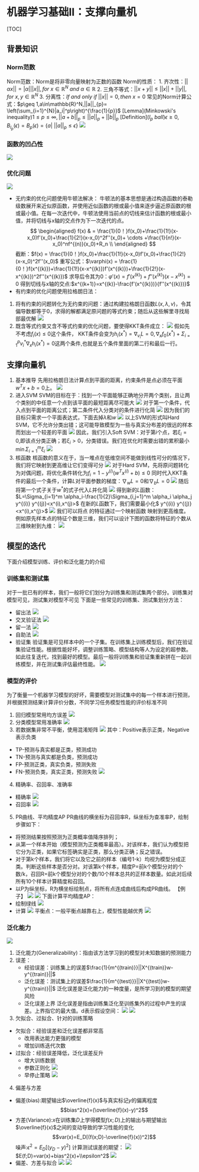 # 机器学习基础II：支撑向量机
[TOC]
## 背景知识
### Norm范数
Norm范数：Norm是将非零向量映射为正数的函数
Norm的性质：
    1. 齐次性：$||\alpha x||=|\alpha|||x||,for\ x\in\mathbb{R}^N\ and\ \alpha\in \mathbb{R}$
    2. 三角不等式：$||x+y||\leq||x||+||y||,for\ x,y\in\mathbb{R}^N$
    3. 分离性：$If\ and\ only\ if\ ||x||=0,then\ x=0$
常见的Norm计算公式：$p\geq 1,a\in\mathbb{R}^N,||a||_{p}= \left(\sum_{i=1}^{N}|a_i|^p\right)^{\frac{1}{p}}$
[Lemma](Minkowski's inequality)$1\leq p\leq \infty,||a+b||_{p}\leq||a||_{p}+||b||_{p}$
[Definition]($l_p\ ball$)$\epsilon\geq 0,B_{l_p}(\epsilon)=B_p(\epsilon)=\{a|\ ||a||_{p}\leq \epsilon\}$
![](20240610085609.png)
### 函数的凹凸性
![](20240610085635.png)
### 优化问题
![](20240610092550.png)
* 无约束的优化问题使用牛顿法解决：
牛顿法的基本思想是通过构造函数的泰勒级数展开来近似原函数，并使用近似函数的根或最小值来逐步逼近原函数的根或最小值。在每一次迭代中，牛顿法使用当前点的切线来估计函数的根或最小值，并将切线与x轴的交点作为下一次迭代的点。
$$
\begin{aligned}
f(x) & = \frac{1}{0！}f(x_0)+\frac{1}{1!}(x-x_0)f'(x_0)+\frac{1}{2!}(x-x_0)^2f''(x_0)+ \cdots +\frac{1}{n!}(x-x_0)^nf^{(n)}(x_0)+R_n  \\
\end{aligned}
$$
截断：$f(x)  = \frac{1}{0！}f(x_0)+\frac{1}{1!}(x-x_0)f'(x_0)+\frac{1}{2!}(x-x_0)^2f''(x_0)$
重写公式：$\varphi(x)  = \frac{1}{0！}f(x^{(k)})+\frac{1}{1!}(x-x^{(k)})f'(x^{(k)})+\frac{1}{2!}(x-x^{(k)})^2f''(x^{(k)})$
求导后令其为0：$\varphi'(x)=f'(x^{(k)})+f''(x^{(k)})(x-x^{(k)})=0$
得到切线与x轴的交点:$x^{(k+1)}=x^{(k)}-\frac{f'(x^{(k)})}{f''(x^{(k)})}$
* 有约束的优化问题使用拉格朗日法：
1. 将有约束的问题转化为无约束的问题：通过构建拉格朗日函数$L(x,\lambda,v)$，令其偏导数都等于0，求得的解都满足原问题的等式约束；随后从这些解里寻找局部最优解
![](20240610094432.png)
2. 既含等式约束又含不等式约束的优化问题，要使得KKT条件成立：
![](20240610094616.png)
假如先不考虑$f_i(x)\leq 0$这个条件， KKT条件会变为$h_i(x^*)=\nabla_{v_i}L=0,\nabla_xf_0(x^*)+\Sigma_{i=1}^p v_i^* \nabla_x h_i(x^*)=0$这两个条件,也就是五个条件⾥⾯的第⼆⾏和最后⼀行。

## 支撑向量机
1. 基本推导
先用拉格朗日法计算点到平面的距离，约束条件是点必须在平面$w^Tx+b=0$上。
![](20240610095300.png)
2. 进入SVM
SVM的目标在于：找到一个平面能够正确地分开两个类别，且让两个类别的中任意一个点到该平面的最短距离尽可能大
![](20240610095624.png)
对于第一个条件，代入点到平面的距离公式；第二条件代入分类对的条件进行化简
![](20240610095811.png)
因为我们的目标只需求一个平面表达式，下面去掉$\lambda$和$w$
![](20240610100025.png)
以上SVM的形式叫Hard SVM，它不允许分类出错；这可能导致模型为一些与真实分布差的很远的样本而划出一个较差的平面
![](20240610100208.png)
因此，我们引入Soft SVM：对于第$i$个点，若$\xi_i=0$,即该点分类正确；若$\xi_i>0$，分类错误。我们在优化时需要出错的累积最小$\min \Sigma_{i=1}^{m}\xi_i$
![](20240610100625.png)
3. 核函数
核函数的意义在于，当⼀堆点在低维空间不能做到线性可分的情况下，我们将它映射到更⾼维让它们变得可分
![](20240610100942.png)
对于Hard SVM，先将原问题转化为对偶问题，将优化条件转化为$f_i=1-y^{(i)}(w^Tx^{(i)}+b)\leq 0$
同时代入KKT条件的最后一个条件，计算$L$对平面参数的梯度：$\nabla_w L=0$和$\nabla_b L=0$
![](20240610101302.png)
随后将第一个式子关于$w^*$的式子代入$L$并化简
![](20240610101420.png)
得到新的$L$函数：$L=\Sigma_{i=1}^m \alpha_i-\frac{1}{2}\Sigma_{i,j=1}^m \alpha_i \alpha_j y^{(i)} y^{(j)}<x^(i),x^(j)>$
在新的$L$函数下，我们需要最小化$ y^{(i)} y^{(j)}<x^(i),x^(j)>$
![](20240610101804.png)
我们可以将点 的特征通过⼀个映射函数 映射到更⾼维度。例如原先样本点的特征个数是三维，我们可以设计下图的函数将特征的个数从三维映射到九维：
![](20240610101848.png)

## 模型的迭代
下面介绍模型训练、评价和泛化能力的介绍
### 训练集和测试集
对于⼀批已有的样本，我们⼀般将它们划分为训练集和测试集两个部分。训练集对模型可⻅，测试集对模型不可⻅
下面是一些常见的训练集、测试集划分方法：
* 留出法
![](20240610103305.png)
* 交叉验证法
![](20240610103704.png)
* 留一法
![](20240610103901.png)
* 自助法
![](20240610103942.png)
* 验证集
验证集是可⻅样本中的⼀个⼦集。在训练集上训练模型后，我们在验证集验证性能。根据性能好坏，调整训练策略、模型结构等⼈为设定的超参数。如此往复迭代，找到最好的模型。最后⼀般将训练集和验证集重新拼在⼀起训练模型，并在测试集评估最终性能。
![](20240610104125.png)

### 模型的评价
为了衡量一个机器学习模型的好坏，需要模型对测试集中的每一个样本进行预测，并根据预测结果计算评价分数，不同学习任务模型性能的评价标准不同
1. 回归模型常用均方误差
![](20240610104942.png)
2. 分类模型常用准确率
![](20240610105017.png)
3. 若数据集非常不平衡，使用混淆矩阵
![](20240610105146.png)
其中：Positive表示正类，Negative表示负类
* TP-预测与真实都是正类，预测成功
* TN-预测与真实都是负类，预测成功
* FP-预测正类，真实负类，预测失败
* FN-预测负类，真实正类，预测失败
![](20240610105423.png)
4. 精确率、召回率、准确率
* 精确率
![](20240610105558.png)
* 召回率
![](20240610105626.png)
5. PR曲线、平均精度AP
PR曲线的横坐标为召回率R，纵坐标为查准率P，绘制步骤如下：
* 将预测结果按照预测为正类概率值降序排列；
* 从第⼀个样本开始（模型预测为正类概率最⾼）。对该样本，我们认为模型把它分为正类，如果它标签确实是正类，那么分类正确；反之错误。
* 对于第k个样本，我们将它以及它之前的样本（编号1-k）均视为模型分成正类。判断这些样本是否分对。对该第k个样本，精度P=前k个模型分对的个数/k，召回R=前k个模型分对的个数/10个样本总共的正样本数量。如此对后续所有10个样本计算精度和召回。
* 以P为纵坐标，R为横坐标绘制点，将所有点连成曲线后构成PR曲线。 
【例子】
![](20240610110142.png)
![](20240610110156.png)
下面计算平均精度AP：
* 绘制绿线
![](20240610110335.png)
* 计算
![](20240610110405.png)
平衡点：一般平衡点越靠右上，模型性能越优秀
![](20240610110513.png)
### 泛化能力
![](20240610110800.png)
1. 泛化能力(Generalizability)：指由该方法学习到的模型对未知数据的预测能力
2. 误差：
   * 经验误差：训练集上的误差$\frac{1}{m^{(train)}}||X^{(train)}w-y^{(train)}||$
   * 泛化误差：测试集上的误差$\frac{1}{m^{(test)}}||X^{(test)}w-y^{(train)}||$
泛化误差是泛化能力的一种度量，是所学习到的模型的期望风险
   * 泛化误差上界
泛化误差是指由训练集泛化⾄训练集外的过程中产⽣的误差。上界指它的最⼤值。d表示假设空间：
![](20240610111358.png)
![](20240610111408.png)
3. ⽋拟合、过拟合、针对的训练策略
* 欠拟合：经验误差和泛化误差都非常高
  * 改用表达能力更强的模型
  * 增加训练迭代次数
* 过拟合：经验误差降低，泛化误差反升
  * 增大训练数据
  * 参数正则化
![](20240610111709.png)
  * 早停止策略
![](20240610111721.png)
4. 偏差与方差
* 偏差(bias):期望输出$\overline{f}(x)$与真实标记$y$的偏离程度
$$bias^2(x)=(\overline{f}(x)-y)^2$$
* 方差(Variance):$x$在训练集$D$上学得模型$f(x;D)$上的输出与期望输出$\overline{f}(x)$之间的变动导致的学习性能的变化
$$var(x)=E_D[(f(x;D)-\overline{f}(x))^2]$$
噪声:$\epsilon^2=E_D[(y_D-y)^2]$
计算测试误差的期望：
![](20240610112324.png)
$E(f;D)=var(x)+bias^2(x)+\\epsilon^2$
![](20240610112423.png)
* 偏差、方差与拟合
![](20240610112531.png)
![](20240610112542.png)
